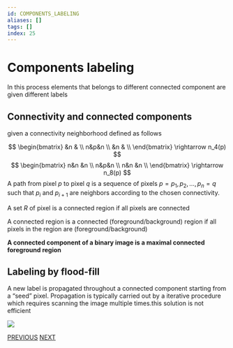 ```yaml
---
id: COMPONENTS_LABELING
aliases: []
tags: []
index: 25
---
```


# Components labeling

In this process elements that belongs to different connected component are given different labels

## Connectivity and connected components

given a connectivity neighborhood defined as follows

$$
\begin{bmatrix}
&n & \\
n&p&n \\
&n & \\
\end{bmatrix} \rightarrow n_4(p)
$$
$$
\begin{bmatrix}
n&n &n \\
n&p&n \\
n&n &n \\
\end{bmatrix} \rightarrow n_8(p)
$$
A path from pixel $p$ to pixel $q$ is a sequence of pixels $p=p_1, p_2,…,p_n=q$ such that $p_i$ and $p_{i+1}$ are neighbors according to the chosen connectivity.

A set $R$ of pixel is a connected region if all pixels are connected

A connected region is a connected (foreground/background) region if all pixels in the region are (foreground/background)

**A connected component of a binary image is a maximal connected foreground region**

## Labeling by flood-fill

A new label is propagated throughout a connected component starting from a “seed” pixel. Propagation is typically carried out by a iterative procedure which requires scanning the image multiple times.this solution is not efficient

![](computer_vision/Pasted_image_20240303174654.png)

[PREVIOUS](computer_vision/image_segmentation_blob_analysis/binary_morphology.md) [NEXT](computer_vision/image_segmentation_blob_analysis/blob_analysis.md)
